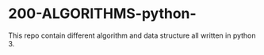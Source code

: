 # 200-ALGORITHMS-python-
This repo contain different algorithm and data structure all written in python 3.
